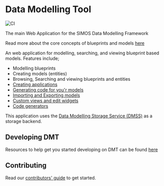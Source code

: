 # Data Modelling Tool

![CI](https://github.com/equinor/data-modelling-tool/workflows/CI/badge.svg)

The main Web Application for the SIMOS Data Modelling Framework

Read more about the core concepts of blueprints and models [here](docs/README_DMT.md)

An web application for modelling, searching, and viewing blueprint based models.
Features include;

- Modelling blueprints
- Creating models (entities)
- Browsing, Searching and viewing blueprints and entities
- [Creating applications](docs/create_application.md)
- [Generating code for you'r models](docs/code_generators.md)
- [Importing and Exporting models](docs/import_export.md)
- [Custom views and edit widgets](docs/README_Plugin.md)
- [Code generators](docs/code_generators.md)

This application uses the [Data Modelling Storage Service (DMSS)](docs/architecture.md#documentservice) as a storage backend.

## Developing DMT

Resources to help get you started developing on DMT can be found [here](docs/developing.md)

## Contributing

Read our [contributors' guide](docs/contributors.md) to get started.
